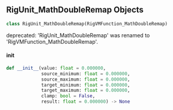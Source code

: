 ## RigUnit_MathDoubleRemap Objects

```python
class RigUnit_MathDoubleRemap(RigVMFunction_MathDoubleRemap)
```

deprecated: 'RigUnit_MathDoubleRemap' was renamed to 'RigVMFunction_MathDoubleRemap'.

<a id="unreal.RigUnit_MathDoubleRemap.__init__"></a>

#### __init__

```python
def __init__(value: float = 0.000000,
             source_minimum: float = 0.000000,
             source_maximum: float = 0.000000,
             target_minimum: float = 0.000000,
             target_maximum: float = 0.000000,
             clamp: bool = False,
             result: float = 0.000000) -> None
```

<a id="unreal.RigVMFunction_MathDoubleEquals"></a>